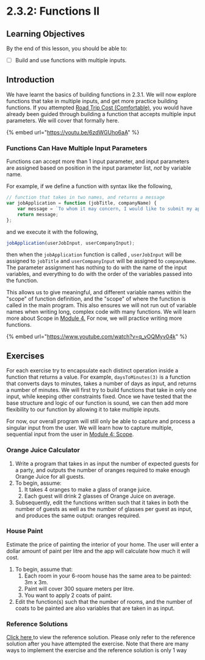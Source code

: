 # 2.3.2: Functions II

## Learning Objectives

By the end of this lesson, you should be able to:

* [ ] Build and use functions with multiple inputs.

## Introduction

We have learnt the basics of building functions in 2.3.1. We will now explore functions that take in multiple inputs, and get more practice building functions. If you attempted [Road Trip Cost (Comfortable)](../../../coursework/in-class-exercises/day-1-data-manipulation-and-functions.md#road-trip-cost-comfortable), you would have already been guided through building a function that accepts multiple input parameters. We will cover that formally here.

{% embed url="https://youtu.be/6zdWGUho6aA" %}

### Functions Can Have Multiple Input Parameters

Functions can accept more than 1 input parameter, and input parameters are assigned based on position in the input parameter list, _not_ by variable name.

For example, if we define a function with syntax like the following,

```javascript
// function that takes in two names, and returns a message
var jobApplication = function (jobTitle, companyName) {
    var message = `To whom it may concern, I would like to submit my application for ${jobTitle} at ${companyName}.`;
    return message;
};
```

and we execute it with the following,

```javascript
jobApplication(userJobInput, userCompanyInput);
```

then when the `jobApplication` function is called , `userJobInput` will be assigned to `jobTitle` and `userCompanyInput` will be assigned to `companyName`. The parameter assignment has nothing to do with the name of the input variables, and everything to do with the order of the variables passed into the function.&#x20;

This allows us to give meaningful, and different variable names within the "scope" of function definition, and the "scope" of where the function is called in the main program. This also ensures we will not run out of variable names when writing long, complex code with many functions. We will learn more about Scope in [Module 4.](../../4-scope/) For now, we will practice writing more functions.&#x20;

{% embed url="https://www.youtube.com/watch?v=q_vOQMyv04k" %}

## Exercises

For each exercise try to encapsulate each distinct operation inside a function that returns a value. For example, `daysToMinutes(3)` is a function that converts days to minutes, takes a number of days as input, and returns a number of minutes. We will first try to build functions that take in only one input, while keeping other constraints fixed. Once we have tested that the base structure and logic of our function is sound, we can then add more flexibility to our function by allowing it to take multiple inputs.

For now, our overall program will still only be able to capture and process a singular input from the user. We will learn how to capture multiple, sequential input from the user in [Module 4: Scope](../../4-scope/).

### Orange Juice Calculator

1. Write a program that takes in as input the number of expected guests for a party, and outputs the number of oranges required to make enough Orange Juice for all guests.
2. To begin, assume:
   1. It takes 4 oranges to make a glass of orange juice.&#x20;
   2. Each guest will drink 2 glasses of Orange Juice on average.&#x20;
3. Subsequently, edit the functions written such that it takes in both the number of guests as well as the number of glasses per guest as input, and produces the same output: oranges required.

### **House Paint**

Estimate the price of painting the interior of your home. The user will enter a dollar amount of paint per litre and the app will calculate how much it will cost.

1. To begin, assume that:
   1. &#x20;Each room in your 6-room house has the same area to be painted: 3m x 3m.&#x20;
   2. Paint will cover 300 square meters per litre.&#x20;
   3. You want to apply 2 coats of paint.
2. Edit the function(s) such that the number of rooms, and the number of coats to be painted are also variables that are taken in as input.

### Reference Solutions

[Click here ](https://github.com/rocketacademy/basics-starter-code-2.0/blob/day2/day02-if-statements-boolean-operators/pre-class/script.js)to view the reference solution. Please only refer to the reference solution after you have attempted the exercise. Note that there are many ways to implement the exercise and the reference solution is only 1 way
